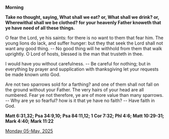 **Morning**

**Take no thought, saying, What shall we eat? or, What shall we drink? or, Wherewithal shall we be clothed? for your heavenly Father knoweth that ye have need of all these things.**
 
O fear the Lord, ye his saints: for there is no want to them that fear him. The young lions do lack, and suffer hunger: but they that seek the Lord shall not want any good thing. -- No good thing will he withhold from them that walk uprightly. O Lord of hosts, blessed is the man that trusteth in thee.
 
I would have you without carefulness. -- Be careful for nothing; but in everything by prayer and supplication with thanksgiving let your requests be made known unto God.
 
Are not two sparrows sold for a farthing? and one of them shall not fall on the ground without your Father. The very hairs of your head are all numbered. Fear ye not therefore, ye are of more value than many sparrows. -- Why are ye so fearful? how is it that ye have no faith? -- Have faith in God.  

**Matt 6:31,32; Psa 34:9,10; Psa 84:11,12; 1 Cor 7:32; Phl 4:6; Matt 10:29-31; Mark 4:40; Mark 11:22**

[Monday 05-May, 2025](https://t.me/daily_light)
